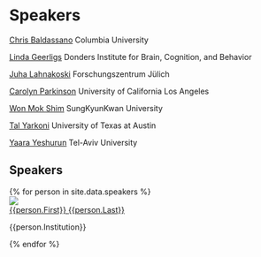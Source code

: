 # Speakers
[Chris Baldassano](http://www.dpmlab.org/) Columbia University

[Linda Geerligs](https://www.ru.nl/english/people/geerligs-l/) Donders Institute for Brain, Cognition, and Behavior

[Juha Lahnakoski](https://users.aalto.fi/~jlahnako/) Forschungszentrum Jülich

[Carolyn Parkinson](http://csnlab.org/) University of California Los Angeles

[Won Mok Shim](http://wshimlab.com/) SungKyunKwan University

[Tal Yarkoni](https://talyarkoni.org/) University of Texas at Austin

[Yaara Yeshurun](https://people.socsci.tau.ac.il/mu/yaarayeshurun/) Tel-Aviv University

<!-- Using Cards -->
<section>
  <h2>Speakers</h2>
  <!-- <div class="container" id="faculty"> -->
    <div class="row" id="faculty">
      {% for person in site.data.speakers %}
          <div class="col s12 m6 l4">
            <div class="card hoverable" id="faculty">
              <div class="card-image" id="faculty">
                <a href="{{person.Website}}"><img src="{{site.url}}/images/speakers/{{person.Picture}}"></a>
              </div>
              <div class="card-content">
                <span class="card-title center"><a href="{{person.Website}}">{{person.First}} <span>{{person.Last}}</span></a></span>
                <p class="center card-affiliation">{{person.Institution}}</p>
              </div>
            </div>
          </div>
      {% endfor %}
    </div>
  <!-- </div> -->
</section>

